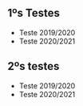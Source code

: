 ## 1ºs Testes
* Teste 2019/2020
* Teste 2020/2021


## 2ºs testes
* Teste 2019/2020
* Teste 2020/2021
